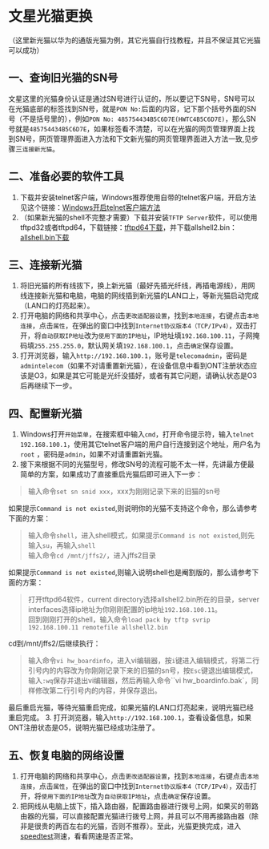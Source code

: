 # 文星光猫更换
（这里新光猫以华为的通版光猫为例，其它光猫自行找教程，并且不保证其它光猫可以成功）

## 一、查询旧光猫的SN号
文星这里的光猫身份认证是通过SN号进行认证的，所以要记下SN号，SN号可以在光猫底部的标签找到SN号，就是`PON No:`后面的内容，记下那个括号外面的SN号（不是括号里的），例如`PON No: 485754434B5C6D7E(HWTC4B5C6D7E)`，那么SN号就是`485754434B5C6D7E`，如果标签看不清楚，可以在光猫的网页管理界面上找到SN号，网页管理界面进入方法和下文新光猫的网页管理界面进入方法一致,见步骤三`连接新光猫`。

## 二、准备必要的软件工具
1. 下载并安装telnet客户端，Windows推荐使用自带的telnet客户端，开启方法见这个链接：[Windows开启telnet客户端方法](https://jingyan.baidu.com/article/6fb756ec6d8422651858fb9d.html)
2. （如果新光猫的shell不完整才需要）下载并安装`TFTP Server`软件，可以使用tftpd32或者tftpd64，下载链接：[tftpd64下载](https://pjo2.github.io/tftpd64/)，并下载allshell2.bin： [allshell.bin下载](https://pan.baidu.com/link/zhihu/7NhEzeuShIikUIZnNULwQhJTWxQWl3ZwdlRz==)

## 三、连接新光猫
1. 将旧光猫的所有线拔下，换上新光猫（最好先插光纤线，再插电源线），用网线连接新光猫和电脑，电脑的网线插到新光猫的LAN口上，等新光猫启动完成（LAN口的灯亮起来）。
2. 打开电脑的网络和共享中心，点击`更改适配器设置`，找到`本地连接`，右键点击`本地连接`，点击`属性`，在弹出的窗口中找到`Internet协议版本4（TCP/IPv4）`，双击打开，将`自动获取IP地址`改为`使用下面的IP地址`，IP地址填`192.168.100.11`，子网掩码填`255.255.255.0`，默认网关填`192.168.100.1`，点击`确定`保存设置。
3. 打开浏览器，输入`http://192.168.100.1`，账号是`telecomadmin`，密码是`admintelecom`（如果不对请重置新光猫），在设备信息中看到ONT注册状态应该是O3，如果是其它可能是光纤没插好，或者有其它问题，请确认状态是O3后再继续下一步。

## 四、配置新光猫
1. Windows打开`开始菜单`，在搜索框中输入`cmd`，打开命令提示符，输入`telnet 192.168.100.1`，使用其它telnet客户端的用户自行连接到这个地址，用户名为`root` ，密码是`admin`，如果不对请重置新光猫。
2. 接下来根据不同的光猫型号，修改SN号的流程可能不太一样，先讲最方便最简单的方案，如果成功了直接重启光猫后即可进入下一步：
> 输入命令`set sn snid xxx`，xxx为刚刚记录下来的旧猫的sn号

如果提示`Command is not existed`,则说明你的光猫不支持这个命令，那么请参考下面的方案：
> 输入命令`shell`，进入shell模式，如果提示`Command is not existed`,则先输入`su`，再输入`shell`  
输入命令`cd /mnt/jffs2/`，进入jffs2目录

如果提示`Command is not existed`,则输入说明shell也是阉割版的，那么请参考下面的方案：
> 打开tftpd64软件，current directory选择allshell2.bin所在的目录，server interfaces选择ip地址为你刚刚配置的ip地址`192.168.100.11`。  
回到刚刚打开的shell，输入命令`load pack by tftp svrip 192.168.100.11 remotefile allshell2.bin`

cd到/mnt/jffs2/后继续执行：
> 输入命令`vi hw_boardinfo`，进入vi编辑器，按`i`键进入编辑模式，将第二行引号内的内容改为你刚刚记录下来的旧猫的sn号，按`Esc`键退出编辑模式，输入`:wq`保存并退出vi编辑器，然后再输入命令``vi hw_boardinfo.bak`，同样修改第二行引号内的内容，并保存退出。

最后重启光猫，等待光猫重启完成，如果光猫的LAN口灯亮起来，说明光猫已经重启完成。
3. 打开浏览器，输入`http://192.168.100.1`，查看设备信息，如果ONT注册状态是O5，说明光猫已经成功注册了。

## 五、恢复电脑的网络设置
1. 打开电脑的网络和共享中心，点击`更改适配器设置`，找到`本地连接`，右键点击`本地连接`，点击`属性`，在弹出的窗口中找到`Internet协议版本4（TCP/IPv4）`，双击打开，将`使用下面的IP地址`改为`自动获取IP地址`，点击`确定`保存设置。
2. 把网线从电脑上拔下，插入路由器，配置路由器进行拨号上网，如果买的带路由器的光猫，可以直接配置光猫进行拨号上网，并且可以不用再接路由器（除非是很贵的两百左右的光猫，否则不推荐）。至此，光猫更换完成，进入[speedtest](https://www.speedtest.cn/)测速，看看网速是否正常。